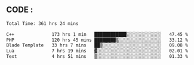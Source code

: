 ## CODE :
<!--START_SECTION:waka-->

```txt
Total Time: 361 hrs 24 mins

C++              173 hrs 1 min   ████████████░░░░░░░░░░░░░   47.45 %
PHP              120 hrs 45 mins ████████▒░░░░░░░░░░░░░░░░   33.12 %
Blade Template   33 hrs 7 mins   ██▒░░░░░░░░░░░░░░░░░░░░░░   09.08 %
Lua              7 hrs 19 mins   ▓░░░░░░░░░░░░░░░░░░░░░░░░   02.01 %
Text             4 hrs 51 mins   ▒░░░░░░░░░░░░░░░░░░░░░░░░   01.33 %
```

<!--END_SECTION:waka-->
